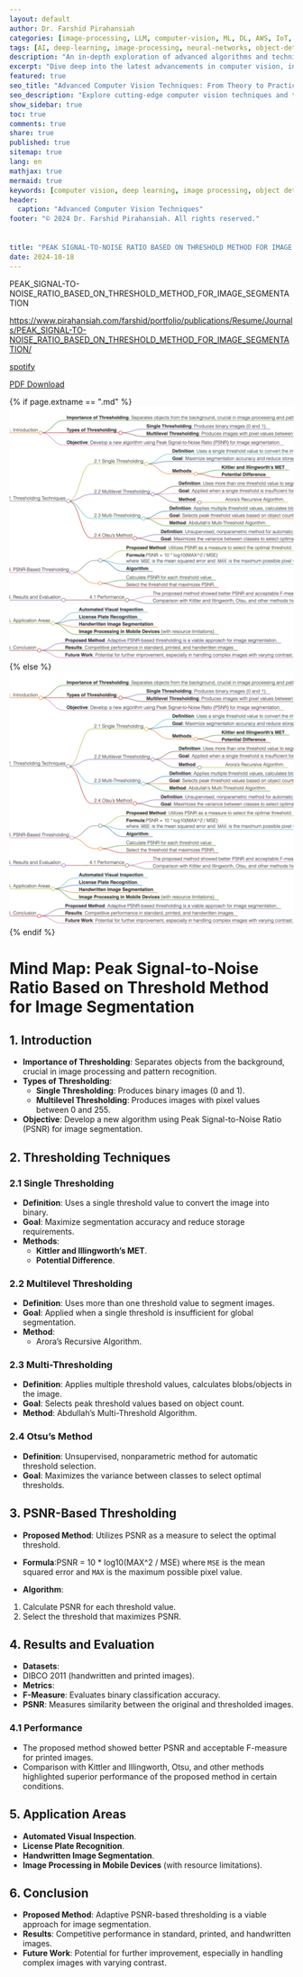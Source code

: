 ```yaml
---
layout: default
author: Dr. Farshid Pirahansiah
categories: [image-processing, LLM, computer-vision, ML, DL, AWS, IoT, Robotics, Adaptive Image Thresholding]
tags: [AI, deep-learning, image-processing, neural-networks, object-detection, ML, DL, AWS, IoT, Robotics, Adaptive Image Thresholding]
description: "An in-depth exploration of advanced algorithms and techniques in computer vision, , ML, DL, AWS, IoT, Robotics, Adaptive Image Thresholding, including real-time processing and AI integration."
excerpt: "Dive deep into the latest advancements in computer vision, including deep learning methodologies,, ML, DL, AWS, IoT, Robotics, Adaptive Image Thresholding,  real-time image processing, and their applications in modern technology."
featured: true
seo_title: "Advanced Computer Vision Techniques: From Theory to Practice, , ML, DL, AWS, IoT, Robotics, Adaptive Image Thresholding"
seo_description: "Explore cutting-edge computer vision techniques and their applications in modern technology, including deep learning and real-time processing., ML, DL, AWS, IoT, Robotics, Adaptive Image Thresholding"
show_sidebar: true
toc: true
comments: true
share: true
published: true
sitemap: true
lang: en
mathjax: true
mermaid: true
keywords: [computer vision, deep learning, image processing, object detection, neural networks, AI, ML, DL, AWS, IoT, Robotics, Adaptive Image Thresholding]
header:
  caption: "Advanced Computer Vision Techniques"
footer: "© 2024 Dr. Farshid Pirahansiah. All rights reserved."


title: "PEAK SIGNAL-TO-NOISE RATIO BASED ON THRESHOLD METHOD FOR IMAGE SEGMENTATION"
date: 2024-10-18
---
```

PEAK_SIGNAL-TO-NOISE_RATIO_BASED_ON_THRESHOLD_METHOD_FOR_IMAGE_SEGMENTATION

https://www.pirahansiah.com/farshid/portfolio/publications/Resume/Journals/PEAK_SIGNAL-TO-NOISE_RATIO_BASED_ON_THRESHOLD_METHOD_FOR_IMAGE_SEGMENTATION/

[spotify](https://podcasters.spotify.com/pod/show/pirahansiah/episodes/PEAK-SIGNAL-TO-NOISE-RATIO-BASED-ON-THRESHOLD-METHOD-FOR-IMAGE-SEGMENTATION-e2prep9)

[PDF Download](http://www.jatit.org/volumes/Vol57No2/4Vol57No2.pdf  )


{% if page.extname == ".md" %}
  ![PEAK SIGNAL-TO-NOISE RATIO BASED ON THRESHOLD METHOD FOR IMAGE SEGMENTATION](/farshid/portfolio/publications/Resume/Journals/PEAK_SIGNAL-TO-NOISE_RATIO_BASED_ON_THRESHOLD_METHOD_FOR_IMAGE_SEGMENTATION.png)
{% else %}
  <img src="/farshid/portfolio/publications/Resume/Journals/PEAK_SIGNAL-TO-NOISE_RATIO_BASED_ON_THRESHOLD_METHOD_FOR_IMAGE_SEGMENTATION.png" alt="PEAK SIGNAL-TO-NOISE RATIO BASED ON THRESHOLD METHOD FOR IMAGE SEGMENTATION" style="max-width: 100%; height: auto;">
{% endif %}


# Mind Map: Peak Signal-to-Noise Ratio Based on Threshold Method for Image Segmentation

## 1. Introduction
- **Importance of Thresholding**: Separates objects from the background, crucial in image processing and pattern recognition.
- **Types of Thresholding**:
  - **Single Thresholding**: Produces binary images (0 and 1).
  - **Multilevel Thresholding**: Produces images with pixel values between 0 and 255.
- **Objective**: Develop a new algorithm using Peak Signal-to-Noise Ratio (PSNR) for image segmentation.

## 2. Thresholding Techniques
### 2.1 Single Thresholding
- **Definition**: Uses a single threshold value to convert the image into binary.
- **Goal**: Maximize segmentation accuracy and reduce storage requirements.
- **Methods**:
  - **Kittler and Illingworth’s MET**.
  - **Potential Difference**.

### 2.2 Multilevel Thresholding
- **Definition**: Uses more than one threshold value to segment images.
- **Goal**: Applied when a single threshold is insufficient for global segmentation.
- **Method**:
  - Arora’s Recursive Algorithm.

### 2.3 Multi-Thresholding
- **Definition**: Applies multiple threshold values, calculates blobs/objects in the image.
- **Goal**: Selects peak threshold values based on object count.
- **Method**: Abdullah’s Multi-Threshold Algorithm.

### 2.4 Otsu’s Method
- **Definition**: Unsupervised, nonparametric method for automatic threshold selection.
- **Goal**: Maximizes the variance between classes to select optimal thresholds.

## 3. PSNR-Based Thresholding
- **Proposed Method**: Utilizes PSNR as a measure to select the optimal threshold.
- **Formula**:PSNR = 10 * log10(MAX^2 / MSE)
where `MSE` is the mean squared error and `MAX` is the maximum possible pixel value.

- **Algorithm**:
1. Calculate PSNR for each threshold value.
2. Select the threshold that maximizes PSNR.

## 4. Results and Evaluation
- **Datasets**:
- DIBCO 2011 (handwritten and printed images).
- **Metrics**:
- **F-Measure**: Evaluates binary classification accuracy.
- **PSNR**: Measures similarity between the original and thresholded images.

### 4.1 Performance
- The proposed method showed better PSNR and acceptable F-measure for printed images.
- Comparison with Kittler and Illingworth, Otsu, and other methods highlighted superior performance of the proposed method in certain conditions.

## 5. Application Areas
- **Automated Visual Inspection**.
- **License Plate Recognition**.
- **Handwritten Image Segmentation**.
- **Image Processing in Mobile Devices** (with resource limitations).

## 6. Conclusion
- **Proposed Method**: Adaptive PSNR-based thresholding is a viable approach for image segmentation.
- **Results**: Competitive performance in standard, printed, and handwritten images.
- **Future Work**: Potential for further improvement, especially in handling complex images with varying contrast.